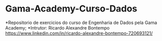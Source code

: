 # Gama-Academy-Curso-Dados
*Repositorio de exercicios do curso de Engenharia de Dados pela Gama Academy;
*Intrutor: Ricardo Alexandre Bontempo https://www.linkedin.com/in/ricardo-alexandre-bontempo-720693121/
